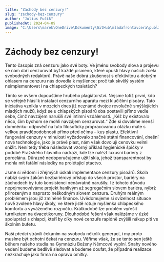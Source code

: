 ```yaml
---
title: "Záchody bez cenzury!"
slug: "zachody-bez-cenzury"
author: "Julius Fučík"
publishedAt: 2024-04-09
image: "C:\Users\marek\OneDrive\Dokumenty\GitHub\mladafrontavcera\public\How-To-Unclog-A-Commercial-Urinal.png"
---
```


# Záchody bez cenzury!
Tento časopis zná cenzuru jako své boty. Ve jménu svobody slova a projevu se nám daří cenzurovat byť každé písmeno, které opustí hlavy našich zcela svobodných redaktorů.  Právě naše dobrá zkušenost s efektivitou a dobrým ohlasem na cenzuru nás dovedla k myšlence: proč tak skvělý systém neimplementovat i na chlapeckých toaletách?

Tímto se ovšem dopouštíme hrubého plagiátorství. Nejsme totiž první, kdo se veřejně hlásí k instalaci cenzurního aparátu mezi klučičími pisoáry. Tato iniciativa vznikla v mozcích dnes již neznámé dvojce revolučně smýšlejících mladých mužů, když se u chlapských pisoárů oba postavili přímo vedle sebe, čímž navzájem narušili své intimní vzdálenosti. „Kéž by existovalo něco, čím bychom se mohli navzájem cenzurovat.“ Zde si dovolíme menší domněnku: odpověď na tuto filosoficky propracovanou otázku máte s velkou pravděpodobností přímo před očima – kus plastu. Efektivní fungování cenzury v minulosti vyžadovalo značné státní financování, dnešní nové technologie, jako je právě plast, nám však dovolují cenovku velmi snížit. Není tedy třeba následovat vzorný příklad hygienické špičky v podobě Pražského hlavního nádraží, kde lze nalézt luxusní bariery z porcelánu. Důrazně nedoporučujeme užití skla, jehož transparentnost by mohla mít fatální následky na prolétající ptactvo.

Jsme si vědomi i zřejmých úskalí implementace cenzury pisoárů. Škola nabízí svým žákům bezbariérový přístup do všech prostor, bariéry na záchodech by tuto konsistenci nenávratně narušily. I z tohoto důvodu nepojmenováváme projekt hanlivým až segregačním slovem bariéra, nýbrž přirozeným a naprosto neškodným slovem cenzura. Druhým reálným problémem jsou již zmíněné finance. Uvědomujeme si svízelnost situace nově zvolené hlavy školy, ve které jistě rotuje myšlenka chlapeckého komfortu a vyváženého rozpočtu. Krátkodobě lze problém vyřešit turniketem na dvacetikoruny. Dlouhodobé řešení však nalézáme v úzké spolupráci s chlapci, kteří by díky nové cenzuře rapidně zvýšili nákup pití ve školním bufetu.

Naši předci strávili čekáním na svobodu několik generací, i my proto musíme být ochotni čekat na cenzuru. Věříme však, že se tento sen ještě během našeho studia na Gymnáziu Boženy Němcové vyplní. Snahy nového vedení budeme bedlivě sledovat a budeme doufat, že případná realizace nezkrachuje jako firma na opravu omítky. 